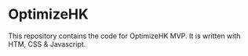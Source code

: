 # OptimizeHK
This repository contains the code for OptimizeHK MVP. It is written with HTM, CSS &amp; Javascript. 
